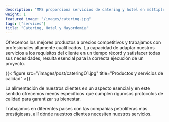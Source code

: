 ```yaml
---
description: "MMS proporciona servicios de catering y hotel en múltiples sectores en diferentes lugares del mundo."
weight: 1
featured_image: "/images/catering.jpg"
tags: ["services"]
title: "Catering, Hotel y Mayordomía"
---
```


Ofrecemos los mejores productos a precios competitivos y trabajamos con profesionales altamente cualificados. La capacidad de adaptar nuestros servicios a los requisitos del cliente en un tiempo récord y satisfacer todas sus necesidades, resulta esencial para la correcta ejecución de un proyecto.

{{< figure src="/images/post/catering01.jpg" title="Productos y servicios de calidad" >}}

La alimentación de nuestros clientes es un aspecto esencial y en este sentido ofrecemos menús específicos que cumplen rigurosos protocolos de calidad para garantizar su bienestar.

Trabajamos en diferentes países con las compañías petrolíferas más prestigiosas, allí dónde nuestros clientes necesiten nuestros servicios.